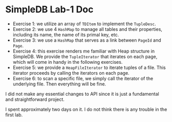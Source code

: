 # SimpleDB Lab-1 Doc

- Exercise 1: we utilize an array of `TDItem` to implement the `TupleDesc`. 
- Exercise 2: we use 4 `HashMap` to manage all tables and their properties, including its name, the name of its primal key, etc. 
- Exercise 3: we use a `HashMap` that serves as a link between `PageId` and `Page`. 
- Exercise 4: this exercise renders me familiar with Heap structure in SimpleDB. We provide the `TupleIterator` that iterates on each page, which will come in handy in the following exercises.
- Exercise 5: we provide a `HeapFileIterator` to iterate tuples of a file. This iterator proceeds by calling the iterators on each page.
- Exercise 6: to scan a specific file, we simply call the iterator of the underlying file. Then everything will be fine.

I did not make any essential changes to API since it is just a fundamental and straightforward project.

I spent approximately two days on it. I do not think there is any trouble in the first lab.

